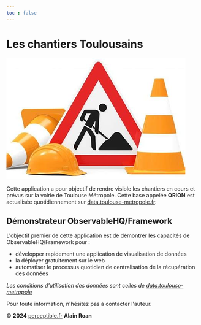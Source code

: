 ```yaml
---
toc : false
---
```


# Les chantiers Toulousains

![](./Trav.jpeg)

Cette application a pour objectif de rendre visible les chantiers en cours et prévus sur la voirie de Toulouse Métropole. Cette base appelée **ORION** est actualisée quotidiennement sur [data.toulouse-metropole.fr](https://data.toulouse-metropole.fr/explore/dataset/chantiers-en-cours/information/).

## Démonstrateur ObservableHQ/Framework
L'objectif premier de cette application est de démontrer les capacités de 
ObservableHQ/Framework pour :
* développer rapidement une application de visualisation de données 
* la déployer gratuitement sur le web
* automatiser le processus quotidien de centralisation de la récupération des données




*Les conditions d'utilisation des données sont celles de [data.toulouse-metropole](https://data.toulouse-metropole.fr/terms/terms-and-conditions/)*

Pour toute information, n'hésitez pas à contacter l'auteur.

© **2024** [perceptible.fr](https://perceptible.fr) **Alain Roan** 

